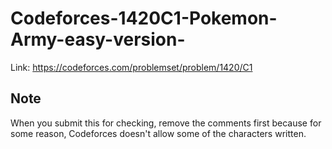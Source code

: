 # Codeforces-1420C1-Pokemon-Army-easy-version-
Link: https://codeforces.com/problemset/problem/1420/C1
## Note
When you submit this for checking, remove the comments first because for some reason, Codeforces doesn't allow some of the characters written.

